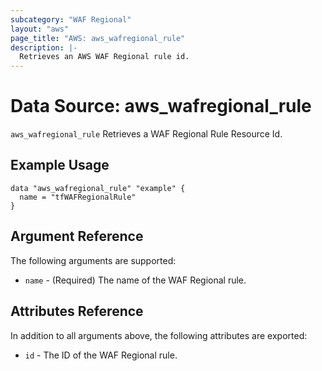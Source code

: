 ```yaml
---
subcategory: "WAF Regional"
layout: "aws"
page_title: "AWS: aws_wafregional_rule"
description: |-
  Retrieves an AWS WAF Regional rule id.
---
```


# Data Source: aws_wafregional_rule

`aws_wafregional_rule` Retrieves a WAF Regional Rule Resource Id.

## Example Usage

```hcl
data "aws_wafregional_rule" "example" {
  name = "tfWAFRegionalRule"
}
```

## Argument Reference

The following arguments are supported:

* `name` - (Required) The name of the WAF Regional rule.

## Attributes Reference
In addition to all arguments above, the following attributes are exported:

* `id` - The ID of the WAF Regional rule.

